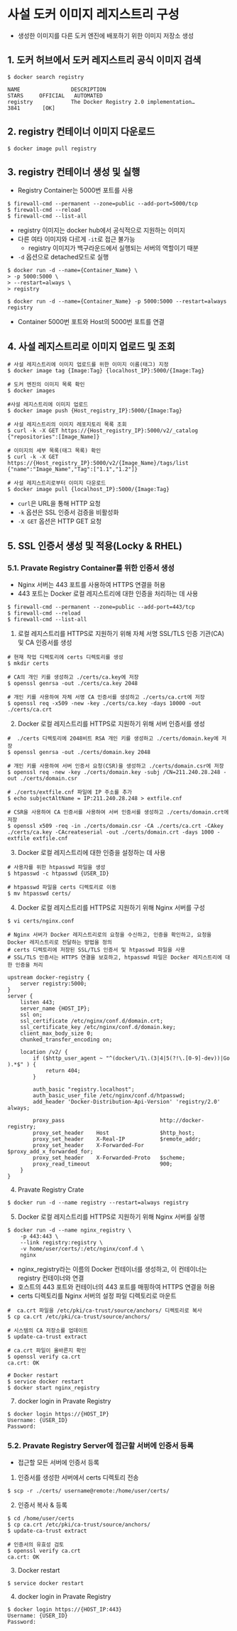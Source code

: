 # 사설 도커 이미지 레지스트리 구성
- 생성한 이미지를 다른 도커 엔진에 배포하기 위한 이미지 저장소 생성

## 1. 도커 허브에서 도커 레지스트리 공식 이미지 검색

```shell
$ docker search registry

NAME                DESCRIPTION                                      STARS     OFFICIAL   AUTOMATED
registry            The Docker Registry 2.0 implementation…           3841       [OK]   
```

## 2. registry 컨테이너 이미지 다운로드

```shell
$ docker image pull registry
```

## 3. registry 컨테이너 생성 및 실행 
- Registry Container는 5000번 포트를 사용
```shell
$ firewall-cmd --permanent --zone=public --add-port=5000/tcp
$ firewall-cmd --reload
$ firewall-cmd --list-all
```
- registry 이미지는 docker hub에서 공식적으로 지원하는 이미지
- 다른 여타 이미지와 다르게 `-it`로 접근 불가능
    - registry 이미지가 백구라운드에서 실행되는 서버의 역할이기 때분
- `-d` 옵션으로 detached모드로 실행

```shell
$ docker run -d --name={Container_Name} \
> -p 5000:5000 \
> --restart=always \
> registry

$ docker run -d --name={Container_Name} -p 5000:5000 --restart=always registry
```
 - Container 5000번 포트와 Host의 5000번 포트를 연결

## 4. 사설 레지스트리로 이미지 업로드 및 조회
```shell
# 사설 레지스트리에 이미지 업로드를 위한 이미지 이름(태그) 지정
$ docker image tag {Image:Tag} {localhost_IP}:5000/{Image:Tag}

# 도커 엔진의 이미지 목록 확인
$ docker images

#사설 레지스트리에 이미지 업로드
$ docker image push {Host_registry_IP}:5000/{Image:Tag}

# 사설 레지스트리의 이미지 레포지토리 목록 조회
$ curl -k -X GET https://{Host_registry_IP}:5000/v2/_catalog
{"repositories":[Image_Name]}

# 이미지의 세부 목록(태그 목록) 확인
$ curl -k -X GET https://{Host_registry_IP}:5000/v2/{Image_Name}/tags/list
{"name":"Image_Name","Tag":["1.1","1.2"]}

# 사설 레지스트리로부터 이미지 다운로드
$ docker image pull {localhost_IP}:5000/{Image:Tag}
```

- `curl`은 URL을 통해 HTTP 요청
- `-k` 옵션은 SSL 인증서 검증을 비활성화
- `-X GET` 옵션은 HTTP GET 요청


## 5. SSL 인증서 생성 및 적용(Locky & RHEL)
### 5.1. Pravate Registry Container를 위한 인증서 생성
- Nginx 서버는 443 포트를 사용하여 HTTPS 연결을 허용
- 443 포트는 Docker 로컬 레지스트리에 대한 인증을 처리하는 데 사용
```shell
$ firewall-cmd --permanent --zone=public --add-port=443/tcp
$ firewall-cmd --reload
$ firewall-cmd --list-all
```

1. 로컬 레지스트리를 HTTPS로 지원하기 위해 자체 서명 SSL/TLS 인증 기관(CA) 및 CA 인증서를 생성
```shell
# 현재 작업 디렉토리에 certs 디렉토리를 생성
$ mkdir certs

# CA의 개인 키를 생성하고 ./certs/ca.key에 저장
$ openssl genrsa -out ./certs/ca.key 2048

# 개인 키를 사용하여 자체 서명 CA 인증서를 생성하고 ./certs/ca.crt에 저장
$ openssl req -x509 -new -key ./certs/ca.key -days 10000 -out ./certs/ca.crt
```

2.  Docker 로컬 레지스트리를 HTTPS로 지원하기 위해 서버 인증서를 생성
```shell
#  ./certs 디렉토리에 2048비트 RSA 개인 키를 생성하고 ./certs/domain.key에 저장
$ openssl genrsa -out ./certs/domain.key 2048

# 개인 키를 사용하여 서버 인증서 요청(CSR)을 생성하고 ./certs/domain.csr에 저장
$ openssl req -new -key ./certs/domain.key -subj /CN=211.240.28.248 -out ./certs/domain.csr

# ./certs/extfile.cnf 파일에 IP 주소를 추가
$ echo subjectAltName = IP:211.240.28.248 > extfile.cnf

# CSR을 사용하여 CA 인증서를 사용하여 서버 인증서를 생성하고 ./certs/domain.crt에 저장
$ openssl x509 -req -in ./certs/domain.csr -CA ./certs/ca.crt -CAkey ./certs/ca.key -CAcreateserial -out ./certs/domain.crt -days 1000 -extfile extfile.cnf
```

3. Docker 로컬 레지스트리에 대한 인증을 설정하는 데 사용 
```shell
# 사용자를 위한 htpasswd 파일을 생성
$ htpasswd -c htpasswd {USER_ID}

# htpasswd 파일을 certs 디렉토리로 이동
$ mv htpasswd certs/
```

4. Docker 로컬 레지스트리를 HTTPS로 지원하기 위해 Nginx 서버를 구성
```shell
$ vi certs/nginx.conf

# Nginx 서버가 Docker 레지스트리로의 요청을 수신하고, 인증을 확인하고, 요청을 Docker 레지스트리로 전달하는 방법을 정의
# certs 디렉토리에 저장된 SSL/TLS 인증서 및 htpasswd 파일을 사용
# SSL/TLS 인증서는 HTTPS 연결을 보호하고, htpasswd 파일은 Docker 레지스트리에 대한 인증을 처리

upstream docker-registry {
    server registry:5000;
}
server {
    listen 443;
    server_name {HOST_IP};
    ssl on;
    ssl_certificate /etc/nginx/conf.d/domain.crt;
    ssl_certificate_key /etc/nginx/conf.d/domain.key;
    client_max_body_size 0;
    chunked_transfer_encoding on;
    
    location /v2/ {
    	if ($http_user_agent ~ "^(docker\/1\.(3|4|5(?!\.[0-9]-dev))|Go ).*$" ) {
        	return 404;
        }
        
        auth_basic "registry.localhost";
        auth_basic_user_file /etc/nginx/conf.d/htpasswd;
        add_header 'Docker-Distribution-Api-Version' 'registry/2.0' always;
        
        proxy_pass								http://docker-registry;
        proxy_set_header	Host				$http_host;
        proxy_set_header	X-Real-IP			$remote_addr;
        proxy_set_header	X-Forwarded-For		$proxy_add_x_forwarded_for;
        proxy_set_header	X-Forwarded-Proto	$scheme;
        proxy_read_timeout						900;
    }
}
```

4. Pravate Registry Crate
```shell
$ docker run -d --name registry --restart=always registry
```

5. Docker 로컬 레지스트리를 HTTPS로 지원하기 위해 Nginx 서버를 실행
```shell
$ docker run -d --name nginx_registry \
    -p 443:443 \
    --link registry:registry \
    -v home/user/certs/:/etc/nginx/conf.d \
    nginx
```
-  nginx_registry라는 이름의 Docker 컨테이너를 생성하고, 이 컨테이너는 registry 컨테이너와 연결
- 호스트의 443 포트와 컨테이너의 443 포트를 매핑하여 HTTPS 연결을 허용
- certs 디렉토리를 Nginx 서버의 설정 파일 디렉토리로 마운트

```shell 
#  ca.crt 파일을 /etc/pki/ca-trust/source/anchors/ 디렉토리로 복사
$ cp ca.crt /etc/pki/ca-trust/source/anchors/

# 시스템의 CA 저장소를 업데이트
$ update-ca-trust extract

# ca.crt 파일이 올바른지 확인
$ openssl verify ca.crt
ca.crt: OK
 
# Docker restart
$ service docker restart
$ docker start nginx_registry
```

7. docker login in Pravate Registry
```shell
$ docker login https://{HOST_IP}
Username: {USER_ID}
Password: 
```


### 5.2. Pravate Registry Server에 접근할 서버에 인증서 등록
- 접근할 모든 서버에 인증서 등록

1. 인증서를 생성한 서버에서 certs 디렉토리 전송
```shell
$ scp -r ./certs/ username@remote:/home/user/certs/
```

2. 인증서 복사 & 등록
```shell
$ cd /home/user/certs
$ cp ca.crt /etc/pki/ca-trust/source/anchors/
$ update-ca-trust extract

# 인증서의 유효성 검토
$ openssl verify ca.crt
ca.crt: OK
```

3. Docker restart
```shell
$ service docker restart
```

4. docker login in Pravate Registry
```shell
$ docker login https://{HOST_IP:443}
Username: {USER_ID}
Password: 
```


